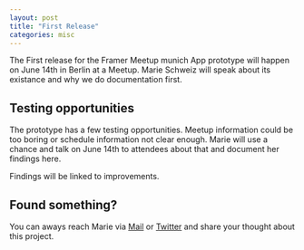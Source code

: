 ```yaml
---
layout: post
title: "First Release"
categories: misc
---
```


The First release for the Framer Meetup munich App prototype will happen on June 14th in Berlin at a Meetup. Marie Schweiz will speak about its existance and why we do documentation first.

## Testing opportunities

The prototype has a few testing opportunities. Meetup information could be too boring or schedule information not clear enough. Marie will use a chance and talk on June 14th to attendees about that and document her findings here.

Findings will be linked to improvements.

## Found something?

You can aways reach Marie via [Mail](mailto:marie.schweiz@gmail.com) or [Twitter](https://twitter.com/ma_rylou) and share your thought about this project.